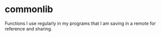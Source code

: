 # commonlib

Functions I use regularly in my programs that I am saving in a remote for reference and sharing.

